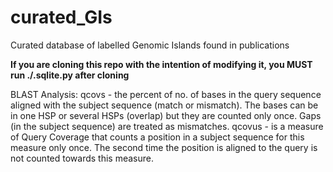 # curated_GIs
Curated database of labelled Genomic Islands found in publications

**If you are cloning this repo with the intention of modifying it, you MUST run ./.sqlite.py after cloning**


BLAST Analysis:
qcovs - the percent of no. of bases in the query sequence aligned with the subject sequence (match or mismatch). 
    The bases can be in one HSP or several HSPs (overlap) but they are counted only once. Gaps (in the subject sequence) are treated as mismatches.
qcovus - is a measure of Query Coverage that counts a position in a subject sequence for this measure only once. 
    The second time the position is aligned to the query is not counted towards this measure.
